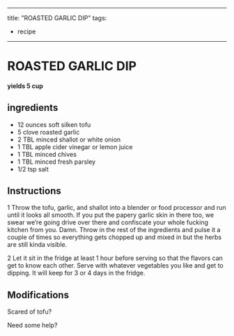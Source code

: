 
---
title: "ROASTED GARLIC DIP"
tags:
  - recipe
---
# ROASTED GARLIC DIP



#### yields  5 cup


## ingredients
* 12 ounces soft silken tofu 
* 5 clove roasted garlic 
* 2 TBL minced shallot or white onion 
* 1 TBL apple cider vinegar or lemon juice 
* 1 TBL minced chives 
* 1 TBL minced fresh parsley 
* 1/2 tsp salt 



## Instructions
1 Throw the tofu, garlic, and shallot into a blender or food processor and run until it looks all smooth. If you put the papery garlic skin in there too, we swear we’re going drive over there and confiscate your whole fucking kitchen from you. Damn. Throw in the rest of the ingredients and pulse it a couple of times so everything gets chopped up and mixed in but the herbs are still kinda visible.

2 Let it sit in the fridge at least 1 hour before serving so that the flavors can get to know each other. Serve with whatever vegetables you like and get to dipping. It will keep for 3 or 4 days in the fridge.



## Modifications
Scared of tofu?

 Need some help?




